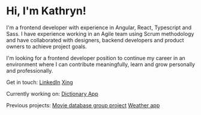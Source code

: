 # Hi, I'm Kathryn!

I'm a frontend developer with experience in Angular, React, Typescript and Sass. I have experience working in an Agile team using Scrum methodology and have collaborated with designers, backend developers and product owners to achieve project goals. 

I'm looking for a frontend developer position to continue my career in an environment where I can contribute meaningfully, learn and grow personally and professionally. 

Get in touch: 
[LinkedIn](https://www.linkedin.com/in/kathryn-davies-9285121ba/)
[Xing](https://www.xing.com/profile/Kathryn_Davies068382/web_profiles?expandNeffi=true)

Currently working on: 
[Dictionary App](https://github.com/KathrynDavies123/dictionary-app)

Previous projects:
[Movie database group project](https://github.com/KathrynDavies123/mov)
[Weather app](https://github.com/KathrynDavies123/weather-app-react)
